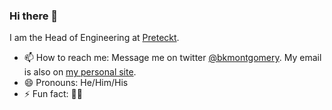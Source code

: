 ### Hi there 👋

I am the Head of Engineering at [Preteckt](https://www.preteckt.com).

- 📫 How to reach me: Message me on twitter [@bkmontgomery](https://twitter.com/bkmontgomery). My email is also on [my personal site](https://bradmontgomery.net).
- 😄 Pronouns: He/Him/His
- ⚡ Fun fact: 💙🚴

<!--
**bradmontgomery/bradmontgomery** is a ✨ _special_ ✨ repository because its `README.md` (this file) appears on your GitHub profile.

Here are some ideas to get you started:

- 🔭 I’m currently working on ...
- 🌱 I’m currently learning ...
- 👯 I’m looking to collaborate on ...
- 🤔 I’m looking for help with ...
- 💬 Ask me about ...
- 📫 How to reach me: ...
- 😄 Pronouns: ...
- ⚡ Fun fact: ...
-->
